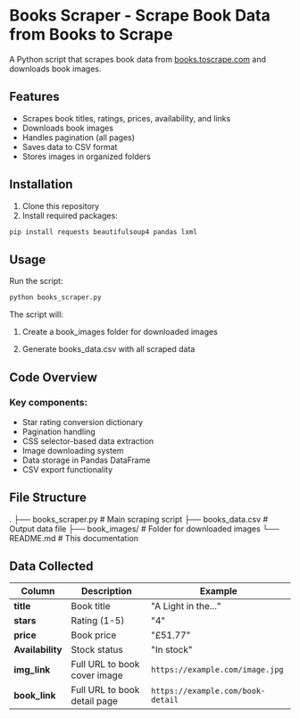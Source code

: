# Books Scraper - Scrape Book Data from Books to Scrape

A Python script that scrapes book data from [books.toscrape.com](https://books.toscrape.com/) and downloads book images.

## Features
- Scrapes book titles, ratings, prices, availability, and links
- Downloads book images
- Handles pagination (all pages)
- Saves data to CSV format
- Stores images in organized folders

## Installation
1. Clone this repository
2. Install required packages:
```bash
pip install requests beautifulsoup4 pandas lxml
```
## Usage

Run the script:
``` bash
python books_scraper.py
```

The script will:
  1. Create a book_images folder for downloaded images

  2. Generate books_data.csv with all scraped data

## Code Overview
### Key components:
- Star rating conversion dictionary
- Pagination handling
- CSS selector-based data extraction
- Image downloading system
- Data storage in Pandas DataFrame
- CSV export functionality

## File Structure

.
├── books_scraper.py        # Main scraping script
├── books_data.csv          # Output data file
├── book_images/            # Folder for downloaded images
└── README.md               # This documentation

## Data Collected

| Column        | Description                          | Example                 |
|---------------|--------------------------------------|-------------------------|
| **title**     | Book title                           | "A Light in the..."     |
| **stars**     | Rating (1-5)                         | "4"                     |
| **price**     | Book price                           | "£51.77"                |
| **Availability** | Stock status                      | "In stock"              |
| **img_link**  | Full URL to book cover image         | `https://example.com/image.jpg` |
| **book_link** | Full URL to book detail page         | `https://example.com/book-detail` |
